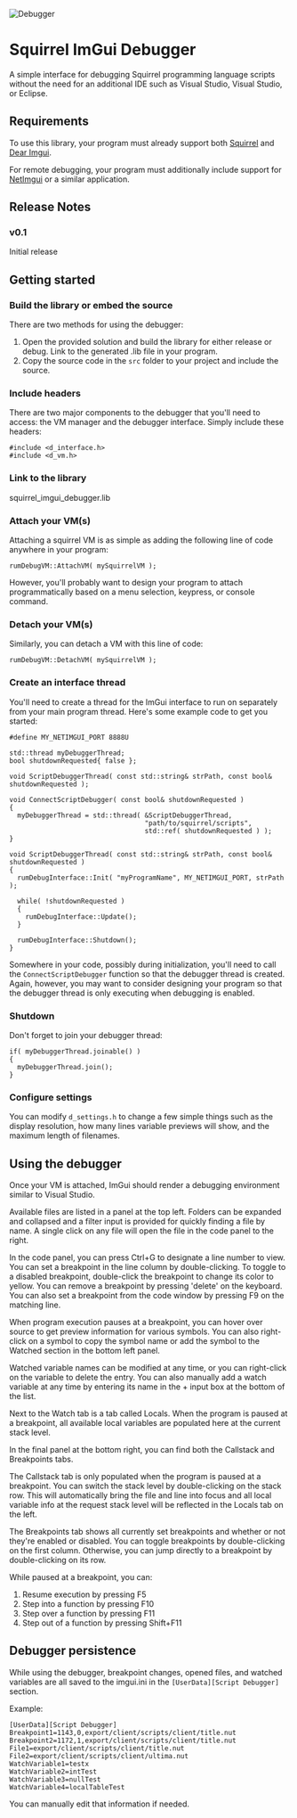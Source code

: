 ![Debugger](https://repository-images.githubusercontent.com/492556883/82e69014-add9-44e8-aaed-44ecc3d8af6f)

# Squirrel ImGui Debugger

A simple interface for debugging Squirrel programming language scripts without the need for an additional IDE such as Visual Studio, Visual Studio, or Eclipse.

## Requirements

To use this library, your program must already support both [Squirrel](http://squirrel-lang.org/) and [Dear Imgui](https://github.com/ocornut/imgui).

For remote debugging, your program must additionally include support for [NetImgui](https://github.com/sammyfreg/netImgui) or a similar application.

## Release Notes
### v0.1
Initial release

## Getting started
### Build the library or embed the source
There are two methods for using the debugger:

1. Open the provided solution and build the library for either release or debug. Link to the generated .lib file in your program.
2. Copy the source code in the `src` folder to your project and include the source.

### Include headers
There are two major components to the debugger that you'll need to access: the VM manager and the debugger interface. Simply include these headers:

```
#include <d_interface.h>
#include <d_vm.h>
```

### Link to the library
squirrel_imgui_debugger.lib

### Attach your VM(s)
Attaching a squirrel VM is as simple as adding the following line of code anywhere in your program:

`rumDebugVM::AttachVM( mySquirrelVM );`

However, you'll probably want to design your program to attach programmatically based on a menu selection, keypress, or console command.

### Detach your VM(s)
Similarly, you can detach a VM with this line of code:

`rumDebugVM::DetachVM( mySquirrelVM );`

### Create an interface thread
You'll need to create a thread for the ImGui interface to run on separately from your main program thread. Here's some example code to get you started:

```
#define MY_NETIMGUI_PORT 8888U

std::thread myDebuggerThread;
bool shutdownRequested{ false };

void ScriptDebuggerThread( const std::string& strPath, const bool& shutdownRequested );

void ConnectScriptDebugger( const bool& shutdownRequested )
{
  myDebuggerThread = std::thread( &ScriptDebuggerThread,
                                  "path/to/squirrel/scripts",
                                  std::ref( shutdownRequested ) );
}

void ScriptDebuggerThread( const std::string& strPath, const bool& shutdownRequested )
{
  rumDebugInterface::Init( "myProgramName", MY_NETIMGUI_PORT, strPath );

  while( !shutdownRequested )
  {
    rumDebugInterface::Update();
  }

  rumDebugInterface::Shutdown();
}
```

Somewhere in your code, possibly during initialization, you'll need to call the `ConnectScriptDebugger` function so that the debugger thread is created. Again, however, you may want to consider designing your program so that the debugger thread is only executing when debugging is enabled.

### Shutdown
Don't forget to join your debugger thread:

```
if( myDebuggerThread.joinable() )
{
  myDebuggerThread.join();
}
```

### Configure settings
You can modify `d_settings.h` to change a few simple things such as the display resolution, how many lines variable previews will show, and the maximum length of filenames.

## Using the debugger
Once your VM is attached, ImGui should render a debugging environment similar to Visual Studio.

Available files are listed in a panel at the top left. Folders can be expanded and collapsed and a filter input is provided for quickly finding a file by name. A single click on any file will open the file in the code panel to the right.

In the code panel, you can press Ctrl+G to designate a line number to view. You can set a breakpoint in the line column by double-clicking. To toggle to a disabled breakpoint, double-click the breakpoint to change its color to yellow. You can remove a breakpoint by pressing 'delete' on the keyboard. You can also set a breakpoint from the code window by pressing F9 on the matching line.

When program execution pauses at a breakpoint, you can hover over source to get preview information for various symbols. You can also right-click on a symbol to copy the symbol name or add the symbol to the Watched section in the bottom left panel.

Watched variable names can be modified at any time, or you can right-click on the variable to delete the entry. You can also manually add a watch variable at any time by entering its name in the + input box at the bottom of the list.

Next to the Watch tab is a tab called Locals. When the program is paused at a breakpoint, all available local variables are populated here at the current stack level.

In the final panel at the bottom right, you can find both the Callstack and Breakpoints tabs.

The Callstack tab is only populated when the program is paused at a breakpoint. You can switch the stack level by double-clicking on the stack row. This will automatically bring the file and line into focus and all local variable info at the request stack level will be reflected in the Locals tab on the left.

The Breakpoints tab shows all currently set breakpoints and whether or not they're enabled or disabled. You can toggle breakpoints by double-clicking on the first column. Otherwise, you can jump directly to a breakpoint by double-clicking on its row.

While paused at a breakpoint, you can:
1. Resume execution by pressing F5
2. Step into a function by pressing F10
3. Step over a function by pressing F11
4. Step out of a function by pressing Shift+F11

## Debugger persistence
While using the debugger, breakpoint changes, opened files, and watched variables are all saved to the imgui.ini in the `[UserData][Script Debugger]` section.

Example:
```
[UserData][Script Debugger]
Breakpoint1=1143,0,export/client/scripts/client/title.nut
Breakpoint2=1172,1,export/client/scripts/client/title.nut
File1=export/client/scripts/client/title.nut
File2=export/client/scripts/client/ultima.nut
WatchVariable1=testx
WatchVariable2=intTest
WatchVariable3=nullTest
WatchVariable4=localTableTest
```

You can manually edit that information if needed.
